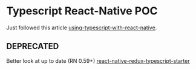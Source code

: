 # Typescript React-Native POC

Just followed this article [using-typescript-with-react-native](https://facebook.github.io/react-native/blog/2018/05/07/using-typescript-with-react-native).


## DEPRECATED

Better look at up to date (RN 0.59+) [react-native-redux-typescript-starter](https://github.com/MacKentoch/react-native-redux-typescript-starter)
